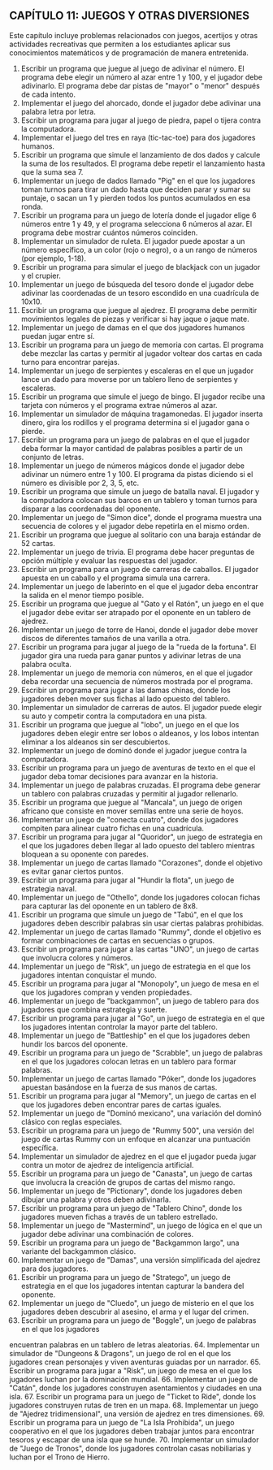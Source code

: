 
## CAPÍTULO 11: JUEGOS Y OTRAS DIVERSIONES

Este capítulo incluye problemas relacionados con juegos, acertijos y otras actividades recreativas que permiten a los estudiantes aplicar sus conocimientos matemáticos y de programación de manera entretenida.

1. Escribir un programa que juegue al juego de adivinar el número. El programa debe elegir un número al azar entre 1 y 100, y el jugador debe adivinarlo. El programa debe dar pistas de "mayor" o "menor" después de cada intento.
2. Implementar el juego del ahorcado, donde el jugador debe adivinar una palabra letra por letra.
3. Escribir un programa para jugar al juego de piedra, papel o tijera contra la computadora.
4. Implementar el juego del tres en raya (tic-tac-toe) para dos jugadores humanos.
5. Escribir un programa que simule el lanzamiento de dos dados y calcule la suma de los resultados. El programa debe repetir el lanzamiento hasta que la suma sea 7.
6. Implementar un juego de dados llamado "Pig" en el que los jugadores toman turnos para tirar un dado hasta que deciden parar y sumar su puntaje, o sacan un 1 y pierden todos los puntos acumulados en esa ronda.
7. Escribir un programa para un juego de lotería donde el jugador elige 6 números entre 1 y 49, y el programa selecciona 6 números al azar. El programa debe mostrar cuántos números coinciden.
8. Implementar un simulador de ruleta. El jugador puede apostar a un número específico, a un color (rojo o negro), o a un rango de números (por ejemplo, 1-18).
9. Escribir un programa para simular el juego de blackjack con un jugador y el crupier.
10. Implementar un juego de búsqueda del tesoro donde el jugador debe adivinar las coordenadas de un tesoro escondido en una cuadrícula de 10x10.
11. Escribir un programa que juegue al ajedrez. El programa debe permitir movimientos legales de piezas y verificar si hay jaque o jaque mate.
12. Implementar un juego de damas en el que dos jugadores humanos puedan jugar entre sí.
13. Escribir un programa para un juego de memoria con cartas. El programa debe mezclar las cartas y permitir al jugador voltear dos cartas en cada turno para encontrar parejas.
14. Implementar un juego de serpientes y escaleras en el que un jugador lance un dado para moverse por un tablero lleno de serpientes y escaleras.
15. Escribir un programa que simule el juego de bingo. El jugador recibe una tarjeta con números y el programa extrae números al azar.
16. Implementar un simulador de máquina tragamonedas. El jugador inserta dinero, gira los rodillos y el programa determina si el jugador gana o pierde.
17. Escribir un programa para un juego de palabras en el que el jugador deba formar la mayor cantidad de palabras posibles a partir de un conjunto de letras.
18. Implementar un juego de números mágicos donde el jugador debe adivinar un número entre 1 y 100. El programa da pistas diciendo si el número es divisible por 2, 3, 5, etc.
19. Escribir un programa que simule un juego de batalla naval. El jugador y la computadora colocan sus barcos en un tablero y toman turnos para disparar a las coordenadas del oponente.
20. Implementar un juego de "Simon dice", donde el programa muestra una secuencia de colores y el jugador debe repetirla en el mismo orden.
21. Escribir un programa que juegue al solitario con una baraja estándar de 52 cartas.
22. Implementar un juego de trivia. El programa debe hacer preguntas de opción múltiple y evaluar las respuestas del jugador.
23. Escribir un programa para un juego de carreras de caballos. El jugador apuesta en un caballo y el programa simula una carrera.
24. Implementar un juego de laberinto en el que el jugador deba encontrar la salida en el menor tiempo posible.
25. Escribir un programa que juegue al "Gato y el Ratón", un juego en el que el jugador debe evitar ser atrapado por el oponente en un tablero de ajedrez.
26. Implementar un juego de torre de Hanoi, donde el jugador debe mover discos de diferentes tamaños de una varilla a otra.
27. Escribir un programa para jugar al juego de la "rueda de la fortuna". El jugador gira una rueda para ganar puntos y adivinar letras de una palabra oculta.
28. Implementar un juego de memoria con números, en el que el jugador deba recordar una secuencia de números mostrada por el programa.
29. Escribir un programa para jugar a las damas chinas, donde los jugadores deben mover sus fichas al lado opuesto del tablero.
30. Implementar un simulador de carreras de autos. El jugador puede elegir su auto y competir contra la computadora en una pista.
31. Escribir un programa que juegue al "lobo", un juego en el que los jugadores deben elegir entre ser lobos o aldeanos, y los lobos intentan eliminar a los aldeanos sin ser descubiertos.
32. Implementar un juego de dominó donde el jugador juegue contra la computadora.
33. Escribir un programa para un juego de aventuras de texto en el que el jugador deba tomar decisiones para avanzar en la historia.
34. Implementar un juego de palabras cruzadas. El programa debe generar un tablero con palabras cruzadas y permitir al jugador rellenarlo.
35. Escribir un programa que juegue al "Mancala", un juego de origen africano que consiste en mover semillas entre una serie de hoyos.
36. Implementar un juego de "conecta cuatro", donde dos jugadores compiten para alinear cuatro fichas en una cuadrícula.
37. Escribir un programa para jugar al "Quoridor", un juego de estrategia en el que los jugadores deben llegar al lado opuesto del tablero mientras bloquean a su oponente con paredes.
38. Implementar un juego de cartas llamado "Corazones", donde el objetivo es evitar ganar ciertos puntos.
39. Escribir un programa para jugar al "Hundir la flota", un juego de estrategia naval.
40. Implementar un juego de "Othello", donde los jugadores colocan fichas para capturar las del oponente en un tablero de 8x8.
41. Escribir un programa que simule un juego de "Tabú", en el que los jugadores deben describir palabras sin usar ciertas palabras prohibidas.
42. Implementar un juego de cartas llamado "Rummy", donde el objetivo es formar combinaciones de cartas en secuencias o grupos.
43. Escribir un programa para jugar a las cartas "UNO", un juego de cartas que involucra colores y números.
44. Implementar un juego de "Risk", un juego de estrategia en el que los jugadores intentan conquistar el mundo.
45. Escribir un programa para jugar al "Monopoly", un juego de mesa en el que los jugadores compran y venden propiedades.
46. Implementar un juego de "backgammon", un juego de tablero para dos jugadores que combina estrategia y suerte.
47. Escribir un programa para jugar al "Go", un juego de estrategia en el que los jugadores intentan controlar la mayor parte del tablero.
48. Implementar un juego de "Battleship" en el que los jugadores deben hundir los barcos del oponente.
49. Escribir un programa para un juego de "Scrabble", un juego de palabras en el que los jugadores colocan letras en un tablero para formar palabras.
50. Implementar un juego de cartas llamado "Póker", donde los jugadores apuestan basándose en la fuerza de sus manos de cartas.
51. Escribir un programa para jugar al "Memory", un juego de cartas en el que los jugadores deben encontrar pares de cartas iguales.
52. Implementar un juego de "Dominó mexicano", una variación del dominó clásico con reglas especiales.
53. Escribir un programa para un juego de "Rummy 500", una versión del juego de cartas Rummy con un enfoque en alcanzar una puntuación específica.
54. Implementar un simulador de ajedrez en el que el jugador pueda jugar contra un motor de ajedrez de inteligencia artificial.
55. Escribir un programa para un juego de "Canasta", un juego de cartas que involucra la creación de grupos de cartas del mismo rango.
56. Implementar un juego de "Pictionary", donde los jugadores deben dibujar una palabra y otros deben adivinarla.
57. Escribir un programa para un juego de "Tablero Chino", donde los jugadores mueven fichas a través de un tablero estrellado.
58. Implementar un juego de "Mastermind", un juego de lógica en el que un jugador debe adivinar una combinación de colores.
59. Escribir un programa para un juego de "Backgammon largo", una variante del backgammon clásico.
60. Implementar un juego de "Damas", una versión simplificada del ajedrez para dos jugadores.
61. Escribir un programa para un juego de "Stratego", un juego de estrategia en el que los jugadores intentan capturar la bandera del oponente.
62. Implementar un juego de "Cluedo", un juego de misterio en el que los jugadores deben descubrir al asesino, el arma y el lugar del crimen.
63. Escribir un programa para un juego de "Boggle", un juego de palabras en el que los jugadores

 encuentran palabras en un tablero de letras aleatorias.
64. Implementar un simulador de "Dungeons & Dragons", un juego de rol en el que los jugadores crean personajes y viven aventuras guiadas por un narrador.
65. Escribir un programa para jugar a "Risk", un juego de mesa en el que los jugadores luchan por la dominación mundial.
66. Implementar un juego de "Catán", donde los jugadores construyen asentamientos y ciudades en una isla.
67. Escribir un programa para un juego de "Ticket to Ride", donde los jugadores construyen rutas de tren en un mapa.
68. Implementar un juego de "Ajedrez tridimensional", una versión de ajedrez en tres dimensiones.
69. Escribir un programa para un juego de "La Isla Prohibida", un juego cooperativo en el que los jugadores deben trabajar juntos para encontrar tesoros y escapar de una isla que se hunde.
70. Implementar un simulador de "Juego de Tronos", donde los jugadores controlan casas nobiliarias y luchan por el Trono de Hierro.
